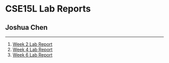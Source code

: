 # CSE15L Lab Reports
##  Joshua Chen
---

1. [Week 2 Lab Report](https://jchen257.github.io/cse15l-lab-reports/week-2-lab.html)
2. [Week 4 Lab Report](https://jchen257.github.io/cse15l-lab-reports/week-4-lab.html)
3. [Week 6 Lab Report](https://jchen257.github.io/cse15l-lab-reports/week-6-lab.html)

